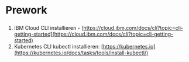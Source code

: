 # Prework

### 

1. IBM Cloud CLI installieren - [https://cloud.ibm.com/docs/cli?topic=cli-getting-started](https://cloud.ibm.com/docs/cli?topic=cli-getting-started)
2. Kubernetes CLI kubectl installieren: [https://kubernetes.io](https://kubernetes.io/docs/tasks/tools/install-kubectl/)

